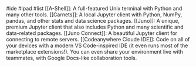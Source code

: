 #ide #ipad #list
[[A-Shell]]: A full-featured Unix terminal with Python and many other tools.
[[Carnets]]: A local Jupyter client with Python, NumPy, pandas, and other stats and data science packages.
[[Juno]]: A unique, premium Jupyter client that also includes Python and many scientific and data-related packages.
[[Juno Connect]]: A beautiful Jupyter client for connecting to remote servers.
[[Codeanywhere Cloude IDE]]: Code on all of your devices with a modern VS Code-inspired IDE (it even runs most of the marketplace extensions!). You can even share your environment live with teammates, with Google Docs-like collaboration tools.
